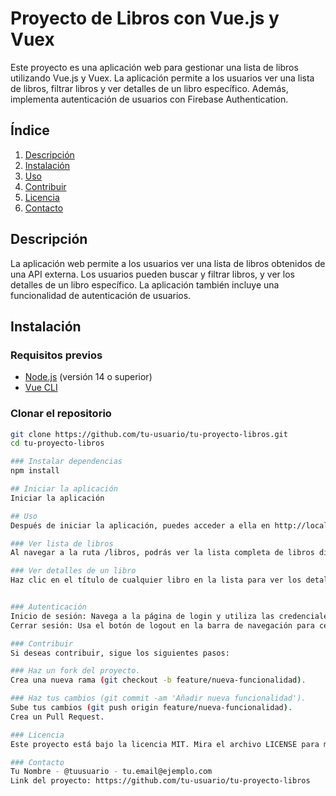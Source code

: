 # Proyecto de Libros con Vue.js y Vuex

Este proyecto es una aplicación web para gestionar una lista de libros utilizando Vue.js y Vuex. La aplicación permite a los usuarios ver una lista de libros, filtrar libros y ver detalles de un libro específico. Además, implementa autenticación de usuarios con Firebase Authentication.

## Índice

1. [Descripción](#descripción)
2. [Instalación](#instalación)
3. [Uso](#uso)
4. [Contribuir](#contribuir)
5. [Licencia](#licencia)
6. [Contacto](#contacto)

## Descripción

La aplicación web permite a los usuarios ver una lista de libros obtenidos de una API externa. Los usuarios pueden buscar y filtrar libros, y ver los detalles de un libro específico. La aplicación también incluye una funcionalidad de autenticación de usuarios.

## Instalación

### Requisitos previos

- [Node.js](https://nodejs.org/) (versión 14 o superior)
- [Vue CLI](https://cli.vuejs.org/)

### Clonar el repositorio

```bash
git clone https://github.com/tu-usuario/tu-proyecto-libros.git
cd tu-proyecto-libros

### Instalar dependencias
npm install

## Iniciar la aplicación
Iniciar la aplicación

## Uso
Después de iniciar la aplicación, puedes acceder a ella en http://localhost:8080. Aquí hay algunos ejemplos de cómo usar la aplicación:

### Ver lista de libros
Al navegar a la ruta /libros, podrás ver la lista completa de libros disponibles.

### Ver detalles de un libro
Haz clic en el título de cualquier libro en la lista para ver los detalles del libro.


### Autenticación
Inicio de sesión: Navega a la página de login y utiliza las credenciales de usuario almacenadas en credentials.json para iniciar sesión.
Cerrar sesión: Usa el botón de logout en la barra de navegación para cerrar sesión.

### Contribuir
Si deseas contribuir, sigue los siguientes pasos:

### Haz un fork del proyecto.
Crea una nueva rama (git checkout -b feature/nueva-funcionalidad).

### Haz tus cambios (git commit -am 'Añadir nueva funcionalidad').
Sube tus cambios (git push origin feature/nueva-funcionalidad).
Crea un Pull Request.

### Licencia
Este proyecto está bajo la licencia MIT. Mira el archivo LICENSE para más detalles.

### Contacto
Tu Nombre - @tuusuario - tu.email@ejemplo.com
Link del proyecto: https://github.com/tu-usuario/tu-proyecto-libros

